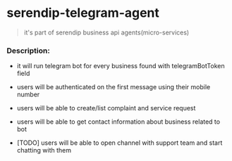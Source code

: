 # serendip-telegram-agent
> it's part of serendip business api agents(micro-services)
### Description:
* it will run telegram bot for every business found with telegramBotToken field

* users will be authenticated on the first message using their mobile number
* users will be able to create/list complaint and service request
* users will be able to get contact information about business related to bot
* [TODO] users will be able to open channel with support team and start chatting with them
